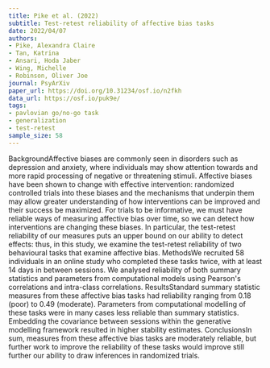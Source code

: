 ```yaml
---
title: Pike et al. (2022)
subtitle: Test-retest reliability of affective bias tasks
date: 2022/04/07
authors:
- Pike, Alexandra Claire
- Tan, Katrina
- Ansari, Hoda Jaber
- Wing, Michelle
- Robinson, Oliver Joe
journal: PsyArXiv
paper_url: https://doi.org/10.31234/osf.io/n2fkh
data_url: https://osf.io/puk9e/
tags:
- pavlovian go/no-go task
- generalization
- test-retest
sample_size: 58
---
```


BackgroundAffective biases are commonly seen in disorders such as depression and anxiety, where individuals may show attention towards and more rapid processing of negative or threatening stimuli. Affective biases have been shown to change with effective intervention: randomized controlled trials into these biases and the mechanisms that underpin them may allow greater understanding of how interventions can be improved and their success be maximized. For trials to be informative, we must have reliable ways of measuring affective bias over time, so we can detect how interventions are changing these biases. In particular, the test-retest reliability of our measures puts an upper bound on our ability to detect effects: thus, in this study, we examine the test-retest reliability of two behavioural tasks that examine affective bias. MethodsWe recruited 58 individuals in an online study who completed these tasks twice, with at least 14 days in between sessions. We analysed reliability of both summary statistics and parameters from computational models using Pearson's correlations and intra-class correlations. ResultsStandard summary statistic measures from these affective bias tasks had reliability ranging from 0.18 (poor) to 0.49 (moderate). Parameters from computational modelling of these tasks were in many cases less reliable than summary statistics. Embedding the covariance between sessions within the generative modelling framework resulted in higher stability estimates. ConclusionsIn sum, measures from these affective bias tasks are moderately reliable, but further work to improve the reliability of these tasks would improve still further our ability to draw inferences in randomized trials.
